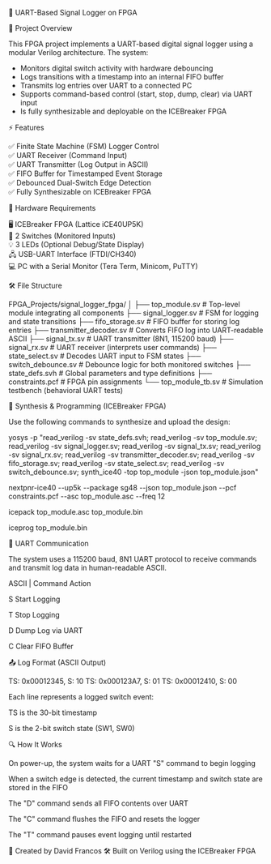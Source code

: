 🚀 UART-Based Signal Logger on FPGA

📌 Project Overview

This FPGA project implements a UART-based digital signal logger using a modular Verilog architecture. The system:

- Monitors digital switch activity with hardware debouncing
- Logs transitions with a timestamp into an internal FIFO buffer
- Transmits log entries over UART to a connected PC
- Supports command-based control (start, stop, dump, clear) via UART input
- Is fully synthesizable and deployable on the ICEBreaker FPGA

⚡ Features

✅ Finite State Machine (FSM) Logger Control  
✅ UART Receiver (Command Input)  
✅ UART Transmitter (Log Output in ASCII)  
✅ FIFO Buffer for Timestamped Event Storage  
✅ Debounced Dual-Switch Edge Detection  
✅ Fully Synthesizable on ICEBreaker FPGA

📜 Hardware Requirements

🖥️ ICEBreaker FPGA (Lattice iCE40UP5K)  
🔘 2 Switches (Monitored Inputs)  
💡 3 LEDs (Optional Debug/State Display)  
🖧 USB-UART Interface (FTDI/CH340)  
💻 PC with a Serial Monitor (Tera Term, Minicom, PuTTY)

🛠️ File Structure

FPGA_Projects/signal_logger_fpga/ │ ├── top_module.sv # Top-level module integrating all components ├── signal_logger.sv # FSM for logging and state transitions ├── fifo_storage.sv # FIFO buffer for storing log entries ├── transmitter_decoder.sv # Converts FIFO log into UART-readable ASCII ├── signal_tx.sv # UART transmitter (8N1, 115200 baud) ├── signal_rx.sv # UART receiver (interprets user commands) ├── state_select.sv # Decodes UART input to FSM states ├── switch_debounce.sv # Debounce logic for both monitored switches ├── state_defs.svh # Global parameters and type definitions ├── constraints.pcf # FPGA pin assignments └── top_module_tb.sv # Simulation testbench (behavioral UART tests)

💾 Synthesis & Programming (ICEBreaker FPGA)

Use the following commands to synthesize and upload the design:

yosys -p "read_verilog -sv state_defs.svh; read_verilog -sv top_module.sv; read_verilog -sv signal_logger.sv; read_verilog -sv signal_tx.sv; read_verilog -sv signal_rx.sv; read_verilog -sv transmitter_decoder.sv; read_verilog -sv fifo_storage.sv; read_verilog -sv state_select.sv; read_verilog -sv switch_debounce.sv; synth_ice40 -top top_module -json top_module.json"

nextpnr-ice40 --up5k --package sg48 --json top_module.json --pcf constraints.pcf --asc top_module.asc --freq 12

icepack top_module.asc top_module.bin

iceprog top_module.bin

📡 UART Communication

The system uses a 115200 baud, 8N1 UART protocol to receive commands and transmit log data in human-readable ASCII.

ASCII | Command	Action

S        Start Logging

T        Stop Logging

D	       Dump Log via UART

C	       Clear FIFO Buffer


📤 Log Format (ASCII Output)

TS: 0x00012345, S: 10
TS: 0x000123A7, S: 01
TS: 0x00012410, S: 00

Each line represents a logged switch event:

TS is the 30-bit timestamp

S is the 2-bit switch state (SW1, SW0)

🔍 How It Works

On power-up, the system waits for a UART "S" command to begin logging

When a switch edge is detected, the current timestamp and switch state are stored in the FIFO

The "D" command sends all FIFO contents over UART

The "C" command flushes the FIFO and resets the logger

The "T" command pauses event logging until restarted

👤 Created by David Francos
🛠️ Built on Verilog using the ICEBreaker FPGA
